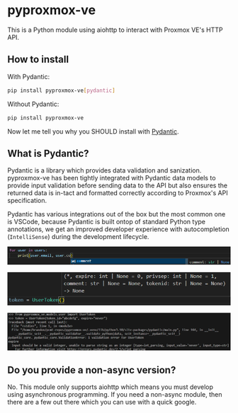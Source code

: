 # pyproxmox-ve

This is a Python module using aiohttp to interact with Proxmox VE's HTTP API.

## How to install

With Pydantic:
```bash
pip install pyproxmox-ve[pydantic]
```

Without Pydantic:
```bash
pip install pyproxmox-ve
```

Now let me tell you why you SHOULD install with [Pydantic](https://docs.pydantic.dev/latest/).

## What is Pydantic?

Pydantic is a library which provides data validation and sanization. pyproxmox-ve has been tightly integrated with Pydantic data models to provide input validation before sending data to the API but also ensures the returned data is in-tact and formatted correctly according to Proxmox's API specification.

Pydantic has various integrations out of the box but the most common one is VSCode, because Pydantic is built ontop of standard Python type annotations, we get an improved developer experience with autocompletion (`IntelliSense`) during the development lifecycle.

![Autocomplete](img/vscode_example_1.png)

![Type Hints](img/vscode_example_2.png)

![Model Validation](img/vscode_example_3.png)

## Do you provide a non-async version?

No. This module only supports aiohttp which means you must develop using asynchronous programming. If you need a non-async module, then there are a few out there which you can use with a quick google.